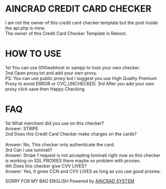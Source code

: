 # AINCRAD CREDIT CARD CHECKER
I am not the owner of this credit card checker template but the post inside the api.php is mine.<br>
The owner of this Credit Card Checker Template is Reboot.

# HOW TO USE
1st You can use 000webhost or xampp to host your own checker.<br>
2nd Open proxy.txt and add your own proxy.</br>
PS: You can use public proxy but i suggest you use High Quality Premium Proxy to avoid ERROR or CVC_UNCHECKED. 
3rd After you add your own proxy click save then Happy Checking.

# FAQ
1st What merchant did you use on this checker?<br>
Answer: STRIPE<br>
2nd Does this Credit Card Checker make charges on the cards?<br><br>
Answer: No, This checker only authenticate the card.<br>
3rd Can i use luminati?<br>
Answer: Stripe 1 request is not accepting luminati right now so this checker is working on SSL PROXIES there maybe so problem with proxies.<br>
4th Does this checker give CVV LIVES?<br>
Answer: Yes, It gives CCN and CVV LIVES as long as you use good proxies.<br>

<span class="badge badge-success">SORRY FOR MY BAD ENGLISH</span>
Powered by [AINCRAD SYSTEM](https://www.messenger.com/t/2934773826651727)
